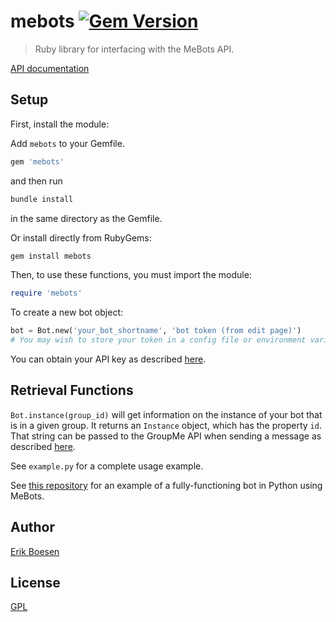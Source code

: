 # mebots [![Gem Version](https://badge.fury.io/rb/mebots.svg)](https://badge.fury.io/rb/mebots)

> Ruby library for interfacing with the MeBots API.

[API documentation](http://mebots.co/documentation)

## Setup
First, install the module:

Add `mebots` to your Gemfile.
```ruby
gem 'mebots'
```
and then run
```bash
bundle install
```
in the same directory as the Gemfile.

Or install directly from RubyGems:
```bash
gem install mebots
```

Then, to use these functions, you must import the module:

```ruby
require 'mebots'
```

To create a new bot object:

```py
bot = Bot.new('your_bot_shortname', 'bot token (from edit page)')
# You may wish to store your token in a config file or environment variable
```

You can obtain your API key as described [here]().

## Retrieval Functions
`Bot.instance(group_id)` will get information on the instance of your bot that is in a given group. It returns an `Instance` object, which has the property `id`. That string can be passed to the GroupMe API when sending a message as described [here](https://dev.groupme.com/docs/v3#bots_post).

See `example.py` for a complete usage example.

See [this repository](https://github.com/ErikBoesen/mebots-example-python) for an example of a fully-functioning bot in Python using MeBots.

## Author
[Erik Boesen](https://github.com/ErikBoesen)

## License
[GPL](LICENSE)
